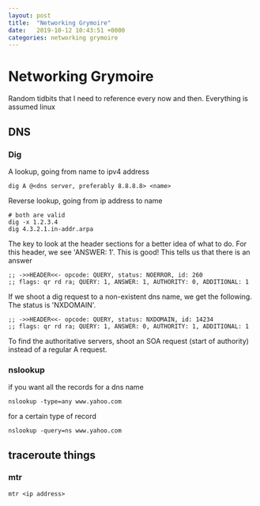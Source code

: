 ```yaml
---
layout: post
title:  "Networking Grymoire"
date:   2019-10-12 10:43:51 +0000
categories: networking grymoire
---
```


# Networking Grymoire

Random tidbits that I need to reference every now and then. Everything is assumed linux

## DNS

### Dig

A lookup, going from name to ipv4 address

```
dig A @<dns server, preferably 8.8.8.8> <name>
```

Reverse lookup, going from ip address to name
```
# both are valid
dig -x 1.2.3.4
dig 4.3.2.1.in-addr.arpa
```

The key to look at the header sections for a better idea of what to do. For this header, we see 'ANSWER: 1'. This is good! This tells us that there is an answer 
```
;; ->>HEADER<<- opcode: QUERY, status: NOERROR, id: 260
;; flags: qr rd ra; QUERY: 1, ANSWER: 1, AUTHORITY: 0, ADDITIONAL: 1
```

If we shoot a dig request to a non-existent dns name, we get the following. The status is 'NXDOMAIN'.
```
;; ->>HEADER<<- opcode: QUERY, status: NXDOMAIN, id: 14234
;; flags: qr rd ra; QUERY: 1, ANSWER: 0, AUTHORITY: 1, ADDITIONAL: 1
```

To find the authoritative servers, shoot an SOA request (start of authority) instead of a regular A request.

### nslookup

if you want all the records for a dns name
```
nslookup -type=any www.yahoo.com
```

for a certain type of record
```
nslookup -query=ns www.yahoo.com
```

## traceroute things

### mtr

```
mtr <ip address>
```
